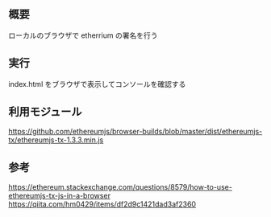 ## 概要

ローカルのブラウザで etherrium の署名を行う

## 実行

index.html をブラウザで表示してコンソールを確認する

## 利用モジュール

https://github.com/ethereumjs/browser-builds/blob/master/dist/ethereumjs-tx/ethereumjs-tx-1.3.3.min.js

## 参考

https://ethereum.stackexchange.com/questions/8579/how-to-use-ethereumjs-tx-js-in-a-browser
https://qiita.com/hm0429/items/df2d9c1421dad3af2360
